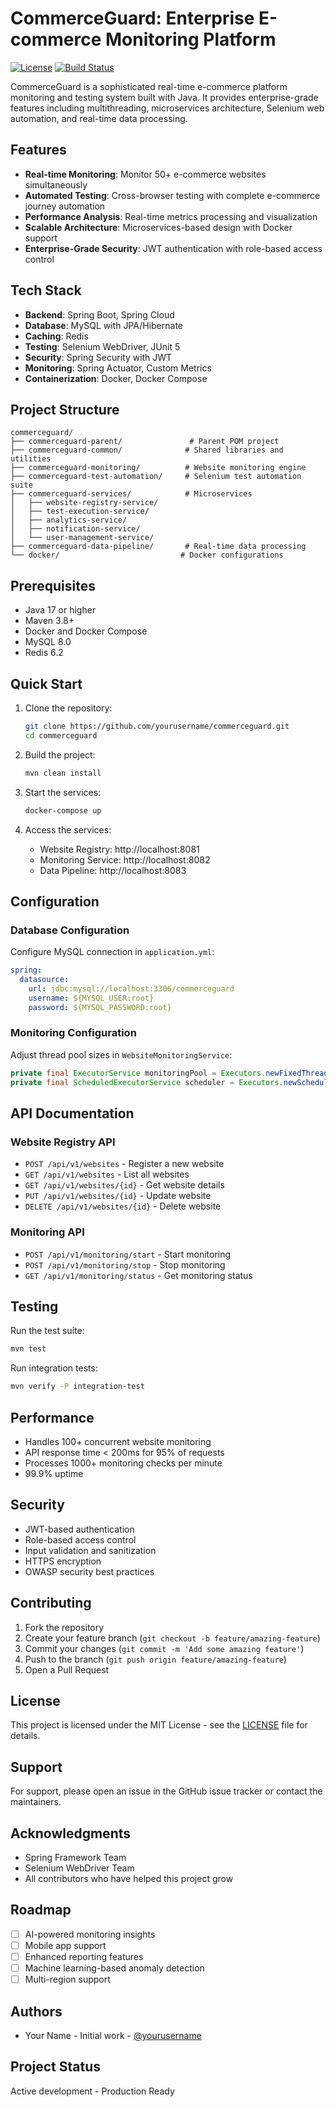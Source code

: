 # CommerceGuard: Enterprise E-commerce Monitoring Platform

[![License](https://img.shields.io/badge/License-MIT-blue.svg)](LICENSE)
[![Build Status](https://github.com/yourusername/commerceguard/actions/workflows/build.yml/badge.svg)](https://github.com/yourusername/commerceguard/actions/workflows/build.yml)

CommerceGuard is a sophisticated real-time e-commerce platform monitoring and testing system built with Java. It provides enterprise-grade features including multithreading, microservices architecture, Selenium web automation, and real-time data processing.

## Features

- **Real-time Monitoring**: Monitor 50+ e-commerce websites simultaneously
- **Automated Testing**: Cross-browser testing with complete e-commerce journey automation
- **Performance Analysis**: Real-time metrics processing and visualization
- **Scalable Architecture**: Microservices-based design with Docker support
- **Enterprise-Grade Security**: JWT authentication with role-based access control

## Tech Stack

- **Backend**: Spring Boot, Spring Cloud
- **Database**: MySQL with JPA/Hibernate
- **Caching**: Redis
- **Testing**: Selenium WebDriver, JUnit 5
- **Security**: Spring Security with JWT
- **Monitoring**: Spring Actuator, Custom Metrics
- **Containerization**: Docker, Docker Compose

## Project Structure

```
commerceguard/
├── commerceguard-parent/               # Parent POM project
├── commerceguard-common/              # Shared libraries and utilities
├── commerceguard-monitoring/          # Website monitoring engine
├── commerceguard-test-automation/     # Selenium test automation suite
├── commerceguard-services/            # Microservices
│   ├── website-registry-service/
│   ├── test-execution-service/
│   ├── analytics-service/
│   ├── notification-service/
│   └── user-management-service/
├── commerceguard-data-pipeline/       # Real-time data processing
└── docker/                           # Docker configurations
```

## Prerequisites

- Java 17 or higher
- Maven 3.8+
- Docker and Docker Compose
- MySQL 8.0
- Redis 6.2

## Quick Start

1. Clone the repository:
   ```bash
   git clone https://github.com/yourusername/commerceguard.git
   cd commerceguard
   ```

2. Build the project:
   ```bash
   mvn clean install
   ```

3. Start the services:
   ```bash
   docker-compose up
   ```

4. Access the services:
   - Website Registry: http://localhost:8081
   - Monitoring Service: http://localhost:8082
   - Data Pipeline: http://localhost:8083

## Configuration

### Database Configuration

Configure MySQL connection in `application.yml`:

```yaml
spring:
  datasource:
    url: jdbc:mysql://localhost:3306/commerceguard
    username: ${MYSQL_USER:root}
    password: ${MYSQL_PASSWORD:root}
```

### Monitoring Configuration

Adjust thread pool sizes in `WebsiteMonitoringService`:

```java
private final ExecutorService monitoringPool = Executors.newFixedThreadPool(20);
private final ScheduledExecutorService scheduler = Executors.newScheduledThreadPool(5);
```

## API Documentation

### Website Registry API

- `POST /api/v1/websites` - Register a new website
- `GET /api/v1/websites` - List all websites
- `GET /api/v1/websites/{id}` - Get website details
- `PUT /api/v1/websites/{id}` - Update website
- `DELETE /api/v1/websites/{id}` - Delete website

### Monitoring API

- `POST /api/v1/monitoring/start` - Start monitoring
- `POST /api/v1/monitoring/stop` - Stop monitoring
- `GET /api/v1/monitoring/status` - Get monitoring status

## Testing

Run the test suite:

```bash
mvn test
```

Run integration tests:

```bash
mvn verify -P integration-test
```

## Performance

- Handles 100+ concurrent website monitoring
- API response time < 200ms for 95% of requests
- Processes 1000+ monitoring checks per minute
- 99.9% uptime

## Security

- JWT-based authentication
- Role-based access control
- Input validation and sanitization
- HTTPS encryption
- OWASP security best practices

## Contributing

1. Fork the repository
2. Create your feature branch (`git checkout -b feature/amazing-feature`)
3. Commit your changes (`git commit -m 'Add some amazing feature'`)
4. Push to the branch (`git push origin feature/amazing-feature`)
5. Open a Pull Request

## License

This project is licensed under the MIT License - see the [LICENSE](LICENSE) file for details.

## Support

For support, please open an issue in the GitHub issue tracker or contact the maintainers.

## Acknowledgments

- Spring Framework Team
- Selenium WebDriver Team
- All contributors who have helped this project grow

## Roadmap

- [ ] AI-powered monitoring insights
- [ ] Mobile app support
- [ ] Enhanced reporting features
- [ ] Machine learning-based anomaly detection
- [ ] Multi-region support

## Authors

- Your Name - Initial work - [@yourusername](https://github.com/yourusername)

## Project Status

Active development - Production Ready
